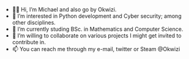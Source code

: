 - 👋🏾 Hi, I’m Michael and also go by Okwizi.
- 👀 I’m interested in Python development and Cyber security; among other disciplines.
- 🎒 I’m currently studing BSc. in Mathematics and Computer Science.
- 💞️ I’m willing to collaborate on various projects I might get invited to contribute in.
- 📫 You can reach me through my e-mail, twitter or Steam @Okwizi

<!---
Okwizi/Okwizi is a ✨ special ✨ repository because its `README.md` (this file) appears on your GitHub profile.
You can click the Preview link to take a look at your changes.
--->
